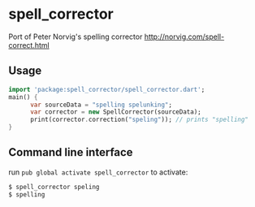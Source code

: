 # spell_corrector
Port of Peter Norvig's spelling corrector http://norvig.com/spell-correct.html

## Usage

```dart
import 'package:spell_corrector/spell_corrector.dart';
main() {
      var sourceData = "spelling spelunking";
      var corrector = new SpellCorrector(sourceData);
      print(corrector.correction("speling")); // prints "spelling"
}
```

## Command line interface

run `pub global activate spell_corrector` to activate:
 
```bash
$ spell_corrector speling
$ spelling
```
